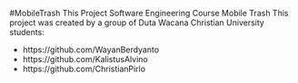 #MobileTrash
This Project Software Engineering Course Mobile Trash
This project was created by a group of Duta Wacana Christian University students:
<ul>
    <li>
        <a>https://github.com/WayanBerdyanto</a>
    </li>
    <li>
        <a>https://github.com/KalistusAlvino</a>
    </li>
     <li>
        <a>https://github.com/ChristianPirlo</a>
    </li>
</ul>

